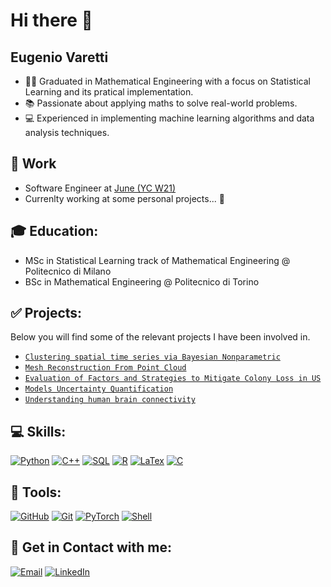 # Hi there 👋

<!--
**eugeniovaretti/eugeniovaretti** is a ✨ _special_ ✨ repository because its `README.md` (this file) appears on your GitHub profile.

Here are some ideas to get you started:

- 🔭 I’m currently working on ...
- 🌱 I’m currently learning ...
- 👯 I’m looking to collaborate on ...
- 🤔 I’m looking for help with ...
- 💬 Ask me about ...
- 📫 How to reach me: ...
- 😄 Pronouns: ...
- ⚡ Fun fact: ...
-->
## Eugenio Varetti
- 👨‍🎓 Graduated in Mathematical Engineering with a focus on Statistical Learning and its pratical implementation.
- 📚 Passionate about applying maths to solve real-world problems.
- 💻 Experienced in implementing machine learning algorithms and data analysis techniques.

## 🚀 Work
- Software Engineer at [June (YC W21)](https://www.june.so/)
- Currenlty working at some personal projects... 🤔

## 🎓 Education: 
- MSc in Statistical Learning track of Mathematical Engineering @ Politecnico di Milano
- BSc in Mathematical Engineering @ Politecnico di Torino

## ✅ Projects:
Below you will find some of the relevant projects I have been involved in.
- [`Clustering spatial time series via Bayesian Nonparametric`](https://github.com/eugeniovaretti/PM10_BAYESIAN)
- [`Mesh Reconstruction From Point Cloud`](https://github.com/eugeniovaretti/MeshReconstructionFromPointCloud)
- [`Evaluation of Factors and Strategies to Mitigate Colony Loss in US`](https://github.com/eugeniovaretti/honeybeehealth)
- [`Models Uncertainty Quantification`](https://github.com/eugeniovaretti/compstat_uq)
- [`Understanding human brain connectivity`](https://github.com/eugeniovaretti/AS_BIPOLAR)

## 💻 Skills:
[![Python](https://img.shields.io/badge/Python-FFD43B?style=for-the-badge&logo=python&logoColor=blue)]()
[![C++](https://img.shields.io/badge/C%2B%2B-00599C?style=for-the-badge&logo=c%2B%2B&logoColor=white)]() 
[![SQL](https://img.shields.io/badge/MySQL-005C84?style=for-the-badge&logo=mysql&logoColor=white)]() 
[![R](https://img.shields.io/badge/R-276DC3?style=for-the-badge&logo=r&logoColor=white)]() 
[![LaTex](https://img.shields.io/badge/LaTeX-47A141?style=for-the-badge&logo=LaTeX&logoColor=white)]()
[![C](	https://img.shields.io/badge/C-00599C?style=for-the-badge&logo=c&logoColor=white)]() 

## 🔧 Tools:
[![GitHub](https://img.shields.io/badge/GitHub-100000?style=for-the-badge&logo=github&logoColor=white)]()
[![Git](https://img.shields.io/badge/GIT-E44C30?style=for-the-badge&logo=git&logoColor=white)]()
[![PyTorch](https://img.shields.io/badge/PyTorch-EE4C2C?style=for-the-badge&logo=pytorch&logoColor=white)]()
[![Shell](https://img.shields.io/badge/Shell_Script-121011?style=for-the-badge&logo=gnu-bash&logoColor=white)]()

## 🔗 Get in Contact with me:  
[![Email](https://img.shields.io/badge/Gmail-D14836?style=for-the-badge&logo=gmail&logoColor=white)](mailto:eugenio.varetti@mail.polimi.it) 
[![LinkedIn](https://img.shields.io/badge/LinkedIn-0077B5?style=for-the-badge&logo=linkedin&logoColor=white)](https://www.linkedin.com/in/eugenio-varetti/)

<!--
[![Eugenio's GitHub stats](https://github-readme-stats.vercel.app/api?username=eugeniovaretti)](https://github.com/anuraghazra/github-readme-stats)
-->
